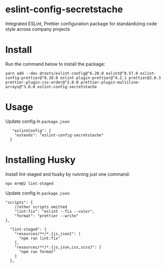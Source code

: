 # eslint-config-secretstache


Integrated ESLint, Prettier configuration package for standardizing code style across company projects

# Install
Run the command below to install the package:
```
yarn add --dev @roots/eslint-config@^6.20.0 eslint@^8.57.0 eslint-config-prettier@^8.10.0 eslint-plugin-prettier@^4.2.1 prettier@3.0.3 prettier-plugin-css-order@^2.0.0 prettier-plugin-multiline-arrays@^3.0.0 eslint-config-secretstache

```

# Usage
Update config in `package.json`:
```
   "eslintConfig": {
    "extends": "eslint-config-secretstache"
  }
```

# Installing Husky
Install lint-staged and husky by running just one command:
```
npx mrm@2 lint-staged
```

Update config in `package.json`:

```
"scripts": {
    //other scripts omitted
    "lint:fix": "eslint --fix --color",
    "format": "prettier --write"
},

  "lint-staged": {
    "resources/**/*.{js,json}": [
      "npm run lint:fix"
    ],
    "resources/**/*.{js,json,css,scss}": [
      "npm run format"
    ]
  },
```
